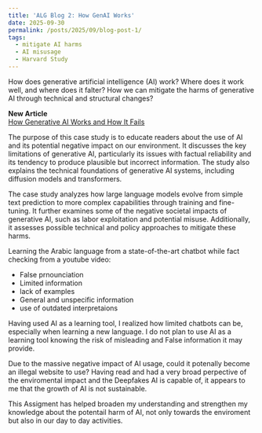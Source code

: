```yaml
---
title: 'ALG Blog 2: How GenAI Works'
date: 2025-09-30
permalink: /posts/2025/09/blog-post-1/
tags:
  - mitigate AI harms
  - AI misusage
  - Harvard Study
---
```

How does generative artificial intelligence (AI) work? Where does it work well, and where does it falter? How we can mitigate the harms of generative AI through technical and structural changes?

**New Article**  
[How Generative AI Works and How It Fails](https://mit-serc.pubpub.org/pub/f3o5mpn6/release/1?readingCollection=3a6c54f1)

The purpose of this case study is to educate readers about the use of AI and its potential negative impact on our environment. It discusses the key limitations of generative AI, particularly its issues with factual reliability and its tendency to produce plausible but incorrect information. The study also explains the technical foundations of generative AI systems, including diffusion models and transformers.

The case study analyzes how large language models evolve from simple text prediction to more complex capabilities through training and fine-tuning. It further examines some of the negative societal impacts of generative AI, such as labor exploitation and potential misuse. Additionally, it assesses possible technical and policy approaches to mitigate these harms.

Learning the Arabic language from a state-of-the-art chatbot while fact checking from a youtube video:

- False prnounciation
- Limited information
- lack of examples
- General and unspecific information
- use of outdated interpretaions

Having used AI as a learning tool, I realized how limited chatbots can be, especially when learning a new language. I do not plan to use AI as a learning tool knowing the risk of misleading and False information it may provide.

Due to the massive negative impact of AI usage, could it potenally become an illegal website to use?
Having read and had a very broad perpective of the enviromental impact and the Deepfakes AI is capable of, it appears to me that the growth of AI is not sustainable.

This Assigment has helped broaden my understanding and strengthen my knowledge about the potentail harm of AI, not only towards the enviroment but also in our day to day activities. 
